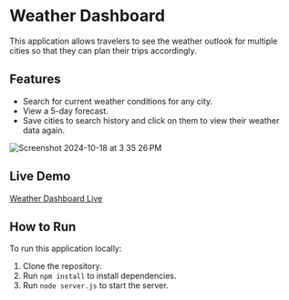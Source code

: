 # Weather Dashboard

This application allows travelers to see the weather outlook for multiple cities so that they can plan their trips accordingly.

## Features
- Search for current weather conditions for any city.
- View a 5-day forecast.
- Save cities to search history and click on them to view their weather data again.

![Screenshot 2024-10-18 at 3 35 26 PM](https://github.com/user-attachments/assets/4313159b-4f3f-4a02-a41d-801940499454)

## Live Demo
[Weather Dashboard Live](https://module9-challenge-vzaw.onrender.com)

## How to Run
To run this application locally:
1. Clone the repository.
2. Run `npm install` to install dependencies.
3. Run `node server.js` to start the server.
